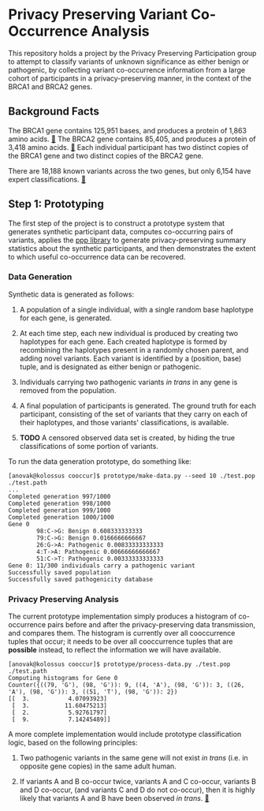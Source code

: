 # Privacy Preserving Variant Co-Occurrence Analysis

This repository holds a project by the Privacy Preserving Participation group to attempt to classify variants of unknown significance as either benign or pathogenic, by collecting variant co-occurrence information from a large cohort of participants in a privacy-preserving manner, in the context of the BRCA1 and BRCA2 genes.

## Background Facts

The BRCA1 gene contains 125,951 bases, and produces a protein of 1,863 amino acids. [🔖](http://www.genecards.org/cgi-bin/carddisp.pl?gene=BRCA1) The BRCA2 gene contains 85,405, and produces a protein of 3,418 amino acids. [🔖](http://www.genecards.org/cgi-bin/carddisp.pl?gene=BRCA2) Each individual participant has two distinct copies of the BRCA1 gene and two distinct copies of the BRCA2 gene.

There are 18,188 known variants across the two genes, but only 6,154 have expert classifications. [🔖](http://brcaexchange.org/factsheet)

## Step 1: Prototyping

The first step of the project is to construct a prototype system that generates synthetic participant data, computes co-occurring pairs of variants, applies the [ppp library](https://github.com/ppplab/ppp) to generate privacy-preserving summary statistics about the synthetic participants, and then demonstrates the extent to which useful co-occurrence data can be recovered.

### Data Generation

Synthetic data is generated as follows:

1. A population of a single individual, with a single random base haplotype for each gene, is generated.

2. At each time step, each new individual is produced by creating two haplotypes for each gene. Each created haplotype is formed by recombining the haplotypes present in a randomly chosen parent, and adding novel variants. Each variant is identified by a (position, base) tuple, and is designated as either benign or pathogenic.

3. Individuals carrying two pathogenic variants *in trans* in any gene is removed from the population.

4. A final population of participants is generated. The ground truth for each participant, consisting of the set of variants that they carry on each of their haplotypes, and those variants' classifications, is available.

5. **TODO** A censored observed data set is created, by hiding the true classifications of some portion of variants.

To run the data generation prototype, do something like:

```
[anovak@kolossus cooccur]$ prototype/make-data.py --seed 10 ./test.pop ./test.path
...
Completed generation 997/1000
Completed generation 998/1000
Completed generation 999/1000
Completed generation 1000/1000
Gene 0
        98:C->G: Benign 0.608333333333
        79:C->G: Benign 0.0166666666667
        26:G->A: Pathogenic 0.00833333333333
        4:T->A: Pathogenic 0.00666666666667
        51:C->T: Pathogenic 0.00333333333333
Gene 0: 11/300 individuals carry a pathogenic variant
Successfully saved population
Successfully saved pathogenicity database
```

### Privacy Preserving Analysis

The current prototype implementation simply produces a histogram of co-occurrence pairs before and after the privacy-preserving data transmission, and compares them. The histogram is currently over all cooccurrence tuples that occur; it needs to be over all cooccurrence tuples that are **possible** instead, to reflect the information we will have available.

```
[anovak@kolossus cooccur]$ prototype/process-data.py ./test.pop ./test.path
Computing histograms for Gene 0
Counter({((79, 'G'), (98, 'G')): 9, ((4, 'A'), (98, 'G')): 3, ((26, 'A'), (98, 'G')): 3, ((51, 'T'), (98, 'G')): 2})
[[  3.           4.07093923]
 [  3.          11.60475213]
 [  2.           5.92761797]
 [  9.           7.14245489]]
```

A more complete implementation would include prototype classification logic, based on the following principles:

1. Two pathogenic variants in the same gene will not exist *in trans* (i.e. in opposite gene copies) in the same adult human.

2. If variants A and B co-occur twice, variants A and C co-occur, variants B and D co-occur, (and variants C and D do not co-occur), then it is highly likely that variants A and B have been observed *in trans*. [🔖](https://www.ncbi.nlm.nih.gov/pmc/articles/PMC2563222/)



